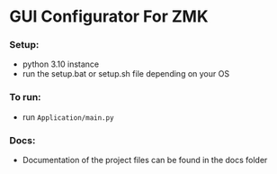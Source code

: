 # GUI Configurator For ZMK
### Setup:
- python 3.10 instance
- run the setup.bat or setup.sh file depending on your OS
### To run:
- run `Application/main.py`
### Docs:
- Documentation of the project files can be found in the docs folder